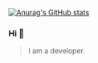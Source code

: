 [![Anurag's GitHub stats](https://github-readme-stats.vercel.app/api?username=Yesionio)](https://github.com/anuraghazra/github-readme-stats)

### Hi 👋
> I am a developer.

<!--
**Yesionio/Yesionio** is a ✨ _special_ ✨ repository because its `README.md` (this file) appears on your GitHub profile.

Here are some ideas to get you started:

- 🔭 I’m currently working on ...
- 🌱 I’m currently learning ...
- 👯 I’m looking to collaborate on ...
- 🤔 I’m looking for help with ...
- 💬 Ask me about ...
- 📫 How to reach me: ...
- 😄 Pronouns: ...
- ⚡ Fun fact: ...
-->
